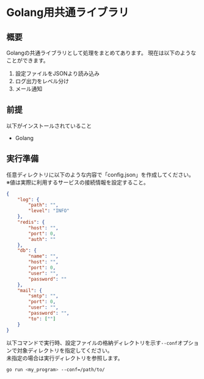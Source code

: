 # Golang用共通ライブラリ

## 概要

Golangの共通ライブラリとして処理をまとめてあります。
現在は以下のようなことができます。

1. 設定ファイルをJSONより読み込み
2. ログ出力をレベル分け
3. メール通知

## 前提

以下がインストールされていること

- Golang

## 実行準備

任意ディレクトリに以下のような内容で「config.json」を作成してください。  
※値は実際に利用するサービスの接続情報を設定すること。  

```json
{
    "log": {
        "path": "",
        "level": "INFO"
    },
    "redis": {
        "host": "",
        "port": 0,
        "auth": ""
    },
    "db": {
        "name": "",
        "host": "",
        "port": 0,
        "user": "",
        "password": ""
    },
    "mail": {
        "smtp": "",
        "port": 0,
        "user": "",
        "password": "",
        "to": [""]
    }
}
```

以下コマンドで実行時、設定ファイルの格納ディレクトリを示す`--conf`オプションで対象ディレクトリを指定してください。  
未指定の場合は実行ディレクトリを参照します。  

```sh
go run <my_program> --conf=/path/to/
```
